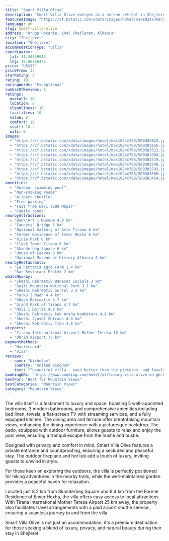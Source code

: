 ```yaml
---
title: "Smart Villa Olive"
description: "Smart Villa Olive emerges as a serene retreat in Shejleret, offering guests a unique blend of privacy, comfort, and scenic beauty."
featuredImage: "https://cf.bstatic.com/xdata/images/hotel/max1024x768/500383822.jpg?k=b20df6b689a3f5ba3050895da5852b691145442d2e1f7d2fc35c633e5e670095&o=&hp=1"
language: en
slug: smart-villa-olive
address: "Rruga Poceria, 1045 Shejleret, Albania"
city: "Shejleret"
location: "Shejleret"
accommodationType: "villa"
coordinates:
  lat: 41.30869913
  lng: 19.88186475
price: "US$35"
priceFrom: 35
starRating: 3
rating: 10
ratingWords: "Exceptional"
numberOfReviews: 1
ratings:
  overall: 10
  location: 0
  cleanliness: 10
  facilities: 10
  value: 0
  comfort: 10
  staff: 10
  wifi: 0
images:
  - "https://cf.bstatic.com/xdata/images/hotel/max1024x768/500383822.jpg?k=b20df6b689a3f5ba3050895da5852b691145442d2e1f7d2fc35c633e5e670095&o=&hp=1"
  - "https://cf.bstatic.com/xdata/images/hotel/max1024x768/500383656.jpg?k=de4ccb76eac4e0af171800ea2c2807629949f0aa818e9ac647b3f95692f912a7&o=&hp=1"
  - "https://cf.bstatic.com/xdata/images/hotel/max1024x768/500383521.jpg?k=632ebe910167f82077ac32723333aed7adf614e72e2944fcb79d4f6edc627620&o=&hp=1"
  - "https://cf.bstatic.com/xdata/images/hotel/max1024x768/500383594.jpg?k=033b99fd4ff6f7929135981e2b26c875600f8953fdec832697a8bff2c2e41e4f&o=&hp=1"
  - "https://cf.bstatic.com/xdata/images/hotel/max1024x768/500383519.jpg?k=818fc1a5a408a950c177c4946448d664e6a023b6eb36d7e4b467e80019fd9eda&o=&hp=1"
  - "https://cf.bstatic.com/xdata/images/hotel/max1024x768/500383646.jpg?k=3a78e831ba4cd953cb1b8dea20aa19d48ff6ff9a300ebf5a797871511a464115&o=&hp=1"
  - "https://cf.bstatic.com/xdata/images/hotel/max1024x768/500383793.jpg?k=f52e2198be6b9f4f0137dd28020cffa86f2685306544bb17e5a63cf043801066&o=&hp=1"
  - "https://cf.bstatic.com/xdata/images/hotel/max1024x768/500383500.jpg?k=b98a089bbd9a31b3b370a746d611eefb155ae0f15ed0343e23f02bbe634fc576&o=&hp=1"
  - "https://cf.bstatic.com/xdata/images/hotel/max1024x768/500383454.jpg?k=28ef5da5e6b68c82b9a268bb8557d1903a6ddf4ce4c1109ad6c8d675f4fa8092&o=&hp=1"
amenities:
  - "Outdoor swimming pool"
  - "Non-smoking rooms"
  - "Airport shuttle"
  - "Free parking"
  - "Fast free WiFi (208 Mbps)"
  - "Family rooms"
nearbyAttractions:
  - "Bunk'Art 1 Museum 4.9 km"
  - "Tanners' Bridge 5 km"
  - "National Gallery of Arts Tirana 6 km"
  - "Former Residence of Enver Hoxha 6 km"
  - "Rinia Park 6 km"
  - "Clock Tower Tirana 6 km"
  - "Skanderbeg Square 6 km"
  - "House of Leaves 6 km"
  - "National Museum of History Albania 6 km"
nearbyRestaurants:
  - "La Fattoria Agro Farm 1.4 km"
  - "Bar Restorant Eraldi 2 km"
whatsNearby:
  - "Sheshi Rekreativ Banesat Sociale 3 km"
  - "Dajti Mountain National Park 3.1 km"
  - "Sheshi Rekreativ Surrel 3.4 km"
  - "Parku I Madh 4.4 km"
  - "Shesh Rekreativ 4.7 km"
  - "Grand Park of Tirana 4.7 km"
  - "Mali I Dajtit 4.8 km"
  - "Sheshi Rekreativ tek Arena Kombëtare 4.8 km"
  - "Sheshi Jjosef Shtraus 4.8 km"
  - "Sheshi Rekreativ Tika 4.8 km"
airports:
  - "Tirana International Airport Mother Teresa 16 km"
  - "Ohrid Airport 73 km"
paymentMethods:
  - "Mastercard"
  - "Visa"
reviews:
  - name: "Nicholas"
    country: "United Kingdom"
    text: "“beautiful villa - even better than the pictures. and lovely location outside the city centre if you have a car.”"
bookingURL: "https://www.booking.com/hotel/al/luxury-vila-olive.en-gb.html?aid=8035640"
bestFor: "Best for Mountain Views"
bestCategories: "Mountain Views"
category: "Mountain Views"
---
```


The villa itself is a testament to luxury and space, boasting 5 well-appointed bedrooms, 3 modern bathrooms, and comprehensive amenities including bed linen, towels, a flat-screen TV with streaming services, and a fully equipped kitchen. The dining area and terrace offer breathtaking mountain views, enhancing the dining experience with a picturesque backdrop. The patio, equipped with outdoor furniture, allows guests to relax and enjoy the pool view, ensuring a tranquil escape from the hustle and bustle.

Designed with privacy and comfort in mind, Smart Villa Olive features a private entrance and soundproofing, ensuring a secluded and peaceful stay. The outdoor fireplace and hot tub add a touch of luxury, inviting guests to unwind in style.

For those keen on exploring the outdoors, the villa is perfectly positioned for hiking adventures in the nearby trails, while the well-maintained garden provides a peaceful haven for relaxation.

Located just 8.2 km from Skanderbeg Square and 8.4 km from the Former Residence of Enver Hoxha, the villa offers easy access to local attractions. With Tirana International Mother Teresa Airport 25 km away, the property also facilitates travel arrangements with a paid airport shuttle service, ensuring a seamless journey to and from the villa.

Smart Villa Olive is not just an accommodation; it's a premium destination for those seeking a blend of luxury, privacy, and natural beauty during their stay in Shejleret.